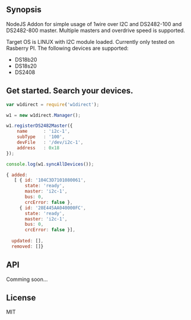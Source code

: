 ## Synopsis

NodeJS Addon for simple usage of 1wire over I2C and DS2482-100 and DS2482-800 master. Multiple masters and overdrive speed is supported. 

Target OS is LINUX with I2C module loaded. Currently only tested on Rasberry PI. The following devices are supported:

- DS18b20
- DS18s20
- DS2408


## Get started. Search your devices.

```js
var w1direct = require('w1direct');

w1 = new w1direct.Manager();

w1.registerDS2482Master({
	name	  : 'i2c-1',
	subType   : '100',
	devFile	  : '/dev/i2c-1',
	address	  : 0x18
});

console.log(w1.syncAllDevices());

{ added:
   [ { id: '104C3D7101080061',
       state: 'ready',
       master: 'i2c-1',
       bus: 0,
       crcError: false },
     { id: '28E445AA040000FC',
       state: 'ready',
       master: 'i2c-1',
       bus: 0,
       crcError: false }],
  
  updated: [],
  removed: []}


```


## API

Comming soon...


## License

MIT